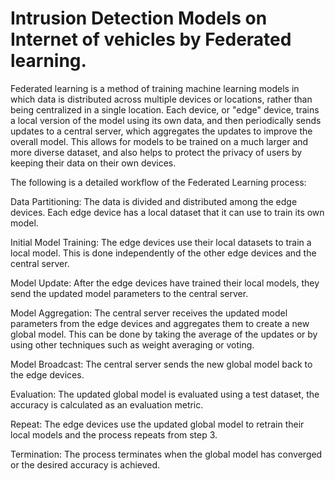 # Intrusion Detection Models on Internet of vehicles by Federated learning.

Federated learning is a method of training machine learning models in which data is distributed across multiple devices or locations, rather than being centralized in a single location. Each device, or "edge" device, trains a local version of the model using its own data, and then periodically sends updates to a central server, which aggregates the updates to improve the overall model. This allows for models to be trained on a much larger and more diverse dataset, and also helps to protect the privacy of users by keeping their data on their own devices.

The following is a detailed workflow of the Federated Learning process:

Data Partitioning: The data is divided and distributed among the edge devices. Each edge device has a local dataset that it can use to train its own model.

Initial Model Training: The edge devices use their local datasets to train a local model. This is done independently of the other edge devices and the central server.

Model Update: After the edge devices have trained their local models, they send the updated model parameters to the central server.

Model Aggregation: The central server receives the updated model parameters from the edge devices and aggregates them to create a new global model. This can be done by taking the average of the updates or by using other techniques such as weight averaging or voting.

Model Broadcast: The central server sends the new global model back to the edge devices.

Evaluation: The updated global model is evaluated using a test dataset, the accuracy is calculated as an evaluation metric.

Repeat: The edge devices use the updated global model to retrain their local models and the process repeats from step 3.

Termination: The process terminates when the global model has converged or the desired accuracy is achieved.
